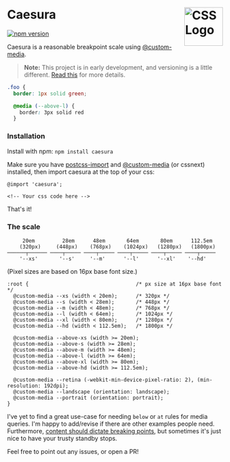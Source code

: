 # Caesura <img src="https://rawgit.com/jonathantneal/media-expressions-spec/gh-pages/css-logo.svg" alt="CSS Logo" width="90" height="90" align="right">

[![npm version](https://badge.fury.io/js/caesura.svg)](https://badge.fury.io/js/caesura)

Caesura is a reasonable breakpoint scale using [@custom-media](https://github.com/postcss/postcss-custom-media).
> **Note:** This project is in early development, and versioning is a little different. [Read this](http://markup.im/#q4_cRZ1Q) for more details.

```css
.foo {
  border: 1px solid green;

  @media (--above-l) {
    border: 3px solid red
  }
```

### Installation

Install with npm:
`npm install caesura`

Make sure you have [postcss-import](https://github.com/postcss/postcss-import) and [@custom-media](https://github.com/postcss/postcss-custom-media) (or cssnext) installed, then import caesura at the top of your css:

```
@import 'caesura';

<!-- Your css code here -->
```
That's it!

### The scale

```
     20em         28em      48em       64em       80em      112.5em
    (320px)     (448px)    (768px)    (1024px)   (1280px)   (1800px)
──────┬────── ────┬───── ────┬───── ────┬───── ────┬───── ────┬─────
    '--xs'       '--s'     '--m'      '--l'      '--xl'    '--hd'
```
(Pixel sizes are based on 16px base font size.)

```
:root {                                   /* px size at 16px base font */
  @custom-media --xs (width < 20em);      /* 320px */
  @custom-media --s (width < 28em);       /* 448px */
  @custom-media --m (width < 48em);       /* 768px */
  @custom-media --l (width < 64em);       /* 1024px */
  @custom-media --xl (width < 80em);      /* 1280px */
  @custom-media --hd (width < 112.5em);   /* 1800px */  

  @custom-media --above-xs (width >= 20em);
  @custom-media --above-s (width >= 28em);  
  @custom-media --above-m (width >= 48em);
  @custom-media --above-l (width >= 64em);
  @custom-media --above-xl (width >= 80em);
  @custom-media --above-hd (width >= 112.5em);

  @custom-media --retina (-webkit-min-device-pixel-ratio: 2), (min-resolution: 192dpi);
  @custom-media --landscape (orientation: landscape);
  @custom-media --portrait (orientation: portrait);  
}
```

I've yet to find a great use-case for needing `below` or `at` rules for media queries. I'm happy to add/revise if there are other examples people need. Furthermore, [content should dictate breaking points](https://github.com/jescalan/gps#breakpoints), but sometimes it's just nice to have your trusty standby stops.

Feel free to point out any issues, or open a PR!
